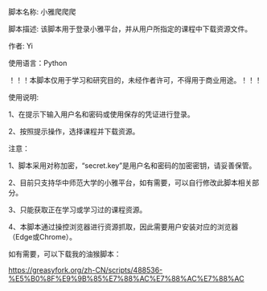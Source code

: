 脚本名称: 小雅爬爬爬

脚本描述: 该脚本用于登录小雅平台，并从用户所指定的课程中下载资源文件。

作者: Yi

使用语言：Python

！！！本脚本仅用于学习和研究目的，未经作者许可，不得用于商业用途。！！！

使用说明:

1、在提示下输入用户名和密码或使用保存的凭证进行登录。
 
2、按照提示操作，选择课程并下载资源。

注意：

1、脚本采用对称加密，“secret.key”是用户名和密码的加密密钥，请妥善保管。

2、目前只支持华中师范大学的小雅平台，如有需要，可以自行修改此脚本相关部分。

3、只能获取正在学习或学习过的课程资源。

4、本脚本通过操控浏览器进行资源抓取，因此需要用户安装对应的浏览器（Edge或Chrome）。

如有需要，可以下载我的油猴脚本：

https://greasyfork.org/zh-CN/scripts/488536-%E5%B0%8F%E9%9B%85%E7%88%AC%E7%88%AC%E7%88%AC
